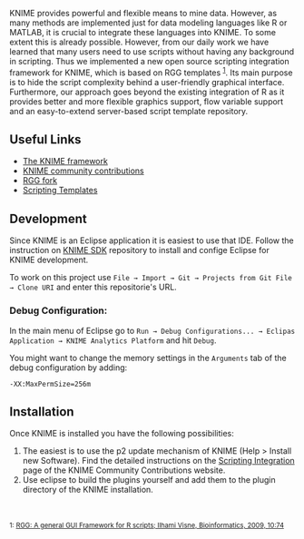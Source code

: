 KNIME provides powerful and flexible means to mine data. However, as many methods are implemented just for data modeling languages like R or MATLAB, it is crucial to integrate these languages into KNIME. To some extent this is already possible. However, from our daily work we have learned that many users need to use scripts without having any background in scripting. Thus we implemented a new open source scripting integration framework for KNIME, which is based on RGG templates <sup>[1][RGG: A general GUI Framework for R scripts; Ilhami Visne, Bioinformatics, 2009, 10:74]</sup>. Its main purpose is to hide the script complexity behind a user-friendly graphical interface. Furthermore, our approach goes beyond the existing integration of R as it provides better and more flexible graphics support, flow variable support and an easy-to-extend server-based script template repository.


[RGG: A general GUI Framework for R scripts; Ilhami Visne, Bioinformatics, 2009, 10:74]: https://bmcbioinformatics.biomedcentral.com/articles/10.1186/1471-2105-10-74


## Useful Links
* [The KNIME framework](www.knime.org)
* [KNIME community contributions](https://www.knime.com/community)
* [RGG fork](https://github.com/knime-mpicbg/rgg)
* [Scripting Templates](https://github.com/knime-mpicbg/scripting-templates)


## Development
Since KNIME is an Eclipse application it is easiest to use that IDE. Follow the instruction on [KNIME SDK](https://github.com/knime/knime-sdk-setup) repository to install and confige Eclipse for KNIME development.


To work on this project use `File → Import → Git → Projects from Git File → Clone URI` and enter this repositorie's URL.


### Debug Configuration:

In the main menu of Eclipse go to `Run → Debug Configurations... → Eclipas Application → KNIME Analytics Platform` and hit `Debug`.

You might want to change the memory settings in the `Arguments` tab of the debug configuration by adding:

    -XX:MaxPermSize=256m


## Installation
Once KNIME is installed you have the following possibilities:

1. The easiest is to use the p2 update mechanism of KNIME (Help > Install new Software). Find the detailed instructions on the [Scripting Integration](https://www.knime.com/community/scripting) page of the KNIME Community Contributions website.
2. Use eclipse to build the plugins yourself and add them to the plugin directory of the KNIME installation.


 
<br/><br/>
<sup>1: [RGG: A general GUI Framework for R scripts; Ilhami Visne, Bioinformatics, 2009, 10:74]</sup>

[KNIME Community Contributions]: https://www.knime.com/community/scripting
